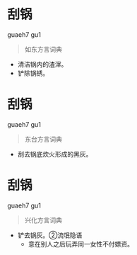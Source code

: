 # 刮锅
guaeh7 gu1
> 如东方言词典
- 清洁锅内的渣滓。
- 铲除锅锈。

# 刮锅
guaeh7 gu1
> 东台方言词典
- 刮去锅底炊火形成的黑灰。

# 刮锅
guaeh7 gu1
> 兴化方言词典
- 铲去锅灰。②流氓隐语
  - 意在别人之后玩弄同一女性不付嫖资。

